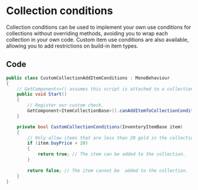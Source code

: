 # Collection conditions

Collection conditions can be used to implement your own use conditions for collections without overriding methods, avoiding you to wrap each collection in your own code. Custom item use conditions are also available, allowing you to add restrictions on build-in item types.

## Code

```csharp
public class CustomCollectionAddItemConditions : MonoBehaviour
{
    // GetComponent<>() assumes this script is attached to a collection, but you can of course also serialize it.
    public void Start()
    {
        // Register our custom check.
        GetComponent<ItemCollectionBase>().canAddItemToCollectionConditionals.Add(CustomCollectionConditions);
    }

    private bool CustomCollectionConditions(InventoryItemBase item)
    {
        // Only allow items that are less than 20 gold in the collection.
        if (item.buyPrice < 20)
        {
			return true; // The item can be added to the collection.
		}
		
        return false; // The item cannot be  added to the collection.
    }
}
```
